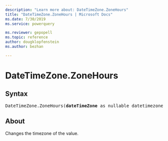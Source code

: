 ```yaml
---
description: "Learn more about: DateTimeZone.ZoneHours"
title: "DateTimeZone.ZoneHours | Microsoft Docs"
ms.date: 7/30/2019
ms.service: powerquery

ms.reviewer: gepopell
ms.topic: reference
author: dougklopfenstein
ms.author: bezhan

---
```

# DateTimeZone.ZoneHours

## Syntax

<pre>
DateTimeZone.ZoneHours(<b>dateTimeZone</b> as nullable datetimezone) as nullable number  
</pre>
  
## About  
Changes the timezone of the value.
